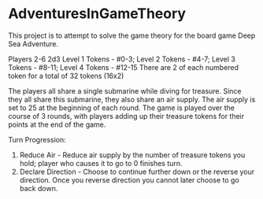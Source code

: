# AdventuresInGameTheory

This project is to attempt to solve the game theory for the board game Deep Sea Adventure.

Players 2-6
2d3
Level 1 Tokens - #0-3; Level 2 Tokens - #4-7; Level 3 Tokens - #8-11; Level 4 Tokens - #12-15
There are 2 of each numbered token for a total of 32 tokens (16x2)

The players all share a single submarine while diving for treasure. Since they all share this submarine, they also share an air supply. The air supply is set to 25 at the beginning of each round. The game is played over the course of 3 rounds, with players adding up their treasure tokens for their points at the end of the game.

Turn Progression:
1) Reduce Air - Reduce air supply by the number of treasure tokens you hold; player who causes it to go to 0 finishes turn.
2) Declare Direction - Choose to continue further down or the reverse your direction. Once you reverse direction you cannot later choose to go back down.
